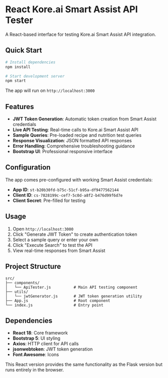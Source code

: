 # React Kore.ai Smart Assist API Tester

A React-based interface for testing Kore.ai Smart Assist API integration.

## Quick Start

```bash
# Install dependencies
npm install

# Start development server
npm start
```

The app will run on `http://localhost:3000`

## Features

- **JWT Token Generation**: Automatic token creation from Smart Assist credentials
- **Live API Testing**: Real-time calls to Kore.ai Smart Assist API
- **Sample Queries**: Pre-loaded recipe and nutrition test queries
- **Response Visualization**: JSON formatted API responses
- **Error Handling**: Comprehensive troubleshooting guidance
- **Bootstrap UI**: Professional responsive interface

## Configuration

The app comes pre-configured with working Smart Assist credentials:
- **App ID**: `st-b20b30fd-b75c-51cf-b95a-df9477562144`
- **Client ID**: `cs-7828199c-cef7-5c0d-a8f2-b476d99f6d7e`
- **Client Secret**: Pre-filled for testing

## Usage

1. Open `http://localhost:3000`
2. Click "Generate JWT Token" to create authentication token
3. Select a sample query or enter your own
4. Click "Execute Search" to test the API
5. View real-time responses from Smart Assist

## Project Structure

```
src/
├── components/
│   └── ApiTester.js          # Main API testing component
├── utils/
│   └── jwtGenerator.js       # JWT token generation utility
├── App.js                    # Root component
└── index.js                  # Entry point
```

## Dependencies

- **React 18**: Core framework
- **Bootstrap 5**: UI styling
- **Axios**: HTTP client for API calls
- **jsonwebtoken**: JWT token generation
- **Font Awesome**: Icons

This React version provides the same functionality as the Flask version but runs entirely in the browser.